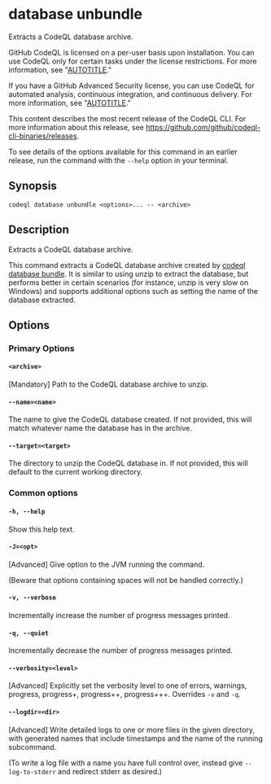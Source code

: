 # database unbundle

Extracts a CodeQL database archive.

GitHub CodeQL is licensed on a per-user basis upon installation. You can use CodeQL only for certain tasks under the license restrictions. For more information, see "[AUTOTITLE](/code-security/codeql-cli/using-the-codeql-cli/about-the-codeql-cli#about-the-github-codeql-license)."

If you have a GitHub Advanced Security license, you can use CodeQL for automated analysis, continuous integration, and continuous delivery. For more information, see "[AUTOTITLE](/get-started/learning-about-github/about-github-advanced-security)."

<div class="ghd-spotlight ghd-spotlight-note border rounded-1 my-3 p-3 f5 color-border-accent-emphasis color-bg-accent">

This content describes the most recent release of the CodeQL CLI. For more information about this release, see https://github.com/github/codeql-cli-binaries/releases.

To see details of the options available for this command in an earlier release, run the command with the <span style="white-space: nowrap;">`--help`</span> option in your terminal.

</div>

## Synopsis

```shell copy
codeql database unbundle <options>... -- <archive>
```

## Description

Extracts a CodeQL database archive.

This command extracts a CodeQL database archive created by [codeql database bundle](/code-security/codeql-cli/codeql-cli-manual/database-bundle). It is similar to using unzip to extract the database, but performs better in certain scenarios (for instance, unzip is very slow on Windows) and supports additional options such as setting the name of the database extracted.

## Options

### Primary Options

#### `<archive>`

\[Mandatory] Path to the CodeQL database archive to unzip.

#### `--name=<name>`

The name to give the CodeQL database created. If not provided, this will
match whatever name the database has in the archive.

#### `--target=<target>`

The directory to unzip the CodeQL database in. If not provided, this
will default to the current working directory.

### Common options

#### `-h, --help`

Show this help text.

#### `-J=<opt>`

\[Advanced] Give option to the JVM running the command.

(Beware that options containing spaces will not be handled correctly.)

#### `-v, --verbose`

Incrementally increase the number of progress messages printed.

#### `-q, --quiet`

Incrementally decrease the number of progress messages printed.

#### `--verbosity=<level>`

\[Advanced] Explicitly set the verbosity level to one of errors,
warnings, progress, progress+, progress++, progress+++. Overrides `-v`
and `-q`.

#### `--logdir=<dir>`

\[Advanced] Write detailed logs to one or more files in the given
directory, with generated names that include timestamps and the name of
the running subcommand.

(To write a log file with a name you have full control over, instead
give `--log-to-stderr` and redirect stderr as desired.)
